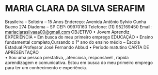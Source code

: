 # MARIA CLARA DA SILVA SERAFIM
Brasileira – Solteira – 15 Anos 
Endereço: Avenida Antônio Sylvio Cunha Bueno  274 Diadema – SP 
CEP: 09970160
Telefone: (11) 952169450
Email: mariaclarasilvaaa00@gmail.com
OBJETIVO
•	Jovem Aprendiz 
EXPERIÊNCIA
•	Em busca do meu primeiro emprego 
EDUCAÇÃO
•	Ensino fundamental completo,Cursando o 1° ano do ensino médio  – Escola Estadual Professor José Fernando Abbud
•	Período matutino 
CARTA DE APRESENTAÇÃO  
•	Sou uma pessoa prestativa, ,atenciosa, responsável , rápida aprendizagem e comunicativa.
  Estou em busca do meu primeiro emprego para ter um conhecimento e   experiência.
